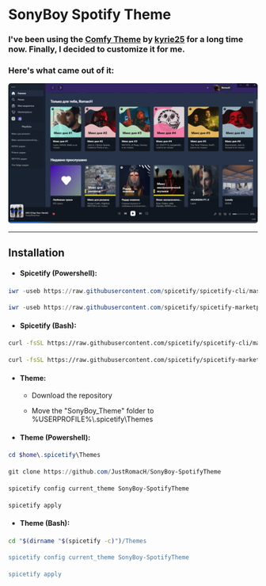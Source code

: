 # SonyBoy Spotify Theme

### I've been using the [Comfy Theme](https://github.com/Comfy-Themes/Spicetify) by [kyrie25](https://github.com/kyrie25) for a long time now. Finally, I decided to customize it for me.

### Here's what came out of it:

![example](https://raw.githubusercontent.com/JustRomacH/SonyBoy-SpotifyTheme/master/Images/example_1.png)

---

## Installation

- #### Spicetify (Powershell):

```powershell
iwr -useb https://raw.githubusercontent.com/spicetify/spicetify-cli/master/install.ps1 | iex

iwr -useb https://raw.githubusercontent.com/spicetify/spicetify-marketplace/main/resources/install.ps1 | iex
```

- #### Spicetify (Bash):

```bash
curl -fsSL https://raw.githubusercontent.com/spicetify/spicetify-cli/master/install.sh | sh

curl -fsSL https://raw.githubusercontent.com/spicetify/spicetify-marketplace/main/resources/install.sh | sh
```

- #### Theme:

  - Download the repository

  - Move the "SonyBoy_Theme" folder to %USERPROFILE%\\.spicetify\Themes

- #### Theme (Powershell):

```powershell
cd $home\.spicetify\Themes

git clone https://github.com/JustRomacH/SonyBoy-SpotifyTheme

spicetify config current_theme SonyBoy-SpotifyTheme

spicetify apply
```

- #### Theme (Bash):

```bash
cd "$(dirname "$(spicetify -c)")/Themes

spicetify config current_theme SonyBoy-SpotifyTheme

spicetify apply
```
